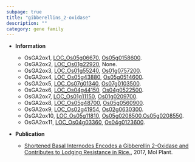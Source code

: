 ```yaml
---
subpage: true
title: "gibberellins_2-oxidase"
description: ""
category: gene family
---
```


* **Information**  
    + OsGA2ox1, [LOC_Os05g06670](http://rice.plantbiology.msu.edu/cgi-bin/ORF_infopage.cgi?orf=LOC_Os05g06670), [Os05g0158600](http://rapdb.dna.affrc.go.jp/viewer/gbrowse_details/irgsp1?name=Os05g0158600).
    + OsGA2ox2, [LOC_Os01g22920](http://rice.plantbiology.msu.edu/cgi-bin/ORF_infopage.cgi?orf=LOC_Os01g22920), None.
    + OsGA2ox3, [LOC_Os01g55240](http://rice.plantbiology.msu.edu/cgi-bin/ORF_infopage.cgi?orf=LOC_Os01g55240), [Os01g0757200](http://rapdb.dna.affrc.go.jp/viewer/gbrowse_details/irgsp1?name=Os01g0757200).
    + OsGA2ox4, [LOC_Os05g43880](http://rice.plantbiology.msu.edu/cgi-bin/ORF_infopage.cgi?orf=LOC_Os05g43880), [Os05g0514600](http://rapdb.dna.affrc.go.jp/viewer/gbrowse_details/irgsp1?name=Os05g0514600).
    + OsGA2ox5, [LOC_Os07g01340](http://rice.plantbiology.msu.edu/cgi-bin/ORF_infopage.cgi?orf=LOC_Os07g01340), [Os07g0103500](http://rapdb.dna.affrc.go.jp/viewer/gbrowse_details/irgsp1?name=Os07g0103500).
    + OsGA2ox6, [LOC_Os04g44150](http://rice.plantbiology.msu.edu/cgi-bin/ORF_infopage.cgi?orf=LOC_Os04g44150), [Os04g0522500](http://rapdb.dna.affrc.go.jp/viewer/gbrowse_details/irgsp1?name=Os04g0522500).
    + OsGA2ox7, [LOC_Os01g11150](http://rice.plantbiology.msu.edu/cgi-bin/ORF_infopage.cgi?orf=LOC_Os01g11150), [Os01g0209700](http://rapdb.dna.affrc.go.jp/viewer/gbrowse_details/irgsp1?name=Os01g0209700).
    + OsGA2ox8, [LOC_Os05g48700](http://rice.plantbiology.msu.edu/cgi-bin/ORF_infopage.cgi?orf=LOC_Os05g48700), [Os05g0560900](http://rapdb.dna.affrc.go.jp/viewer/gbrowse_details/irgsp1?name=Os05g0560900).
    + OsGA2ox9, [LOC_Os02g41954](http://rice.plantbiology.msu.edu/cgi-bin/ORF_infopage.cgi?orf=LOC_Os02g41954), [Os02g0630300](http://rapdb.dna.affrc.go.jp/viewer/gbrowse_details/irgsp1?name=Os02g0630300).
    + OsGA2ox10, [LOC_Os05g11810](http://rice.plantbiology.msu.edu/cgi-bin/ORF_infopage.cgi?orf=LOC_Os05g11810), [Os05g0208500](http://rapdb.dna.affrc.go.jp/viewer/gbrowse_details/irgsp1?name=Os05g0208500),[Os05g0208550](http://rapdb.dna.affrc.go.jp/viewer/gbrowse_details/irgsp1?name=Os05g0208550).
    + OsGA2ox11, [LOC_Os04g03360](http://rice.plantbiology.msu.edu/cgi-bin/ORF_infopage.cgi?orf=LOC_Os04g03360), [Os04g0123600](http://rapdb.dna.affrc.go.jp/viewer/gbrowse_details/irgsp1?name=Os04g0123600).

* **Publication**  
    + [Shortened Basal Internodes Encodes a Gibberellin 2-Oxidase and Contributes to Lodging Resistance in Rice.](http://www.ncbi.nlm.nih.gov/pubmed?term=Shortened+Basal+Internodes+Encodes+a+Gibberellin+2-Oxidase+and+Contributes+to+Lodging+Resistance+in+Rice.%5BTitle%5D), 2017, Mol Plant.


